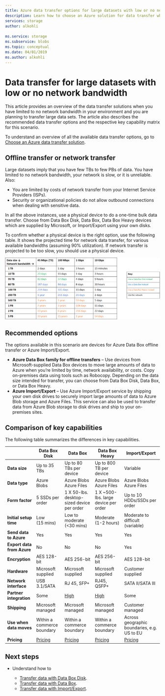 ```yaml
---
title: Azure data transfer options for large datasets with low or no network bandwidth| Microsoft Docs
description: Learn how to choose an Azure solution for data transfer when you have limited to no network bandwidth in your environment and you are planning to transfer large data sets.
services: storage
author: alkohli

ms.service: storage
ms.subservice: blobs
ms.topic: conceptual
ms.date: 04/01/2019
ms.author: alkohli
---
```


# Data transfer for large datasets with low or no network bandwidth
 
This article provides an overview of the data transfer solutions when you have limited to no network bandwidth in your environment and you are planning to transfer large data sets. The article also describes the recommended data transfer options and the respective key capability matrix for this scenario.

To understand an overview of all the available data transfer options, go to [Choose an Azure data transfer solution](storage-choose-data-transfer-solution.md).

## Offline transfer or network transfer

Large datasets imply that you have few TBs to few PBs of data. You have limited to no network bandwidth, your network is slow, or it is unreliable. Also:

- You are limited by costs of network transfer from your Internet Service Providers (ISPs).
- Security or organizational policies do not allow outbound connections when dealing with sensitive data.

In all the above instances, use a physical device to do a one-time bulk data  transfer. Choose from Data Box Disk, Data Box, Data Box Heavy devices which are supplied by Microsoft, or Import/Export using your own disks.

To confirm whether a physical device is the right option, use the following table. It shows the projected time for network data transfer, for various available bandwidths (assuming 90% utilization). If network transfer is projected to be too slow, you should use a physical device.  

![Network transfer or offline transfer](media/storage-solution-large-dataset-low-network/storage-network-or-offline-transfer.png)

## Recommended options

The options available in this scenario are devices for Azure Data Box offline transfer or Azure Import/Export.

- **Azure Data Box family for offline transfers** – Use devices from Microsoft-supplied Data Box devices to move large amounts of data to Azure when you’re limited by time, network availability, or costs. Copy on-premises data using tools such as Robocopy. Depending on the data size intended for transfer, you can choose from Data Box Disk, Data Box, or Data Box Heavy.
- **Azure Import/Export** – Use Azure Import/Export service by shipping your own disk drives to securely import large amounts of data to Azure Blob storage and Azure Files. This service can also be used to transfer data from Azure Blob storage to disk drives and ship to your on-premises sites.

## Comparison of key capabilities

The following table summarizes the differences in key capabilities.

|                                     |    Data Box Disk      |    Data Box                                      |    Data Box Heavy              |    Import/Export                       |
|-------------------------------------|---------------------------------|--------------------------------------------------|------------------------------------------|----------------------------------------|
|    **Data size**                    |    Up to 35 TBs                 |    Up to 80 TBs per device                       |    Up to 800 TB per device               |    Variable                            |
|    **Data type**                    |    Azure Blobs                  |    Azure Blobs<br>Azure Files                    |    Azure Blobs<br>Azure Files            |    Azure Blobs<br>Azure Files          |
|    **Form factor**                  |    5 SSDs per order             |    1 X 50-lbs. desktop-sized device per order    |    1 X ~500-lbs. large device per order    |    Up to 10 HDDs/SSDs per order        |
|    **Initial setup time**           |    Low <br>(15 mins)            |    Low to moderate <br> (<30 mins)               |    Moderate<br>(1-2 hours)               |    Moderate to difficult<br>(variable) |
|    **Send data to Azure**           |    Yes                          |    Yes                                           |    Yes                                   |    Yes                                 |
|    **Export data from Azure**       |    No                           |    No                                            |    No                                    |    Yes                                 |
|    **Encryption**                   |    AES 128-bit                  |    AES 256-bit                                   |    AES 256-bit                           |    AES 128-bit                         |
|    **Hardware**                     |     Microsoft supplied          |    Microsoft supplied                            |    Microsoft supplied                    |    Customer supplied                   |
|    **Network interface**            |    USB 3.1/SATA                 |    RJ 45, SFP+                                   |    RJ45, QSFP+                           |    SATA II/SATA III                    |
|    **Partner integration**          |    Some                         |    [High](https://azuremarketplace.microsoft.com/en-us/marketplace/apps/Microsoft.AzureExpressPod)                                          |    [High](https://azuremarketplace.microsoft.com/en-us/marketplace/apps/Microsoft.AzureExpressPod)                                  |    Some                                |
|    **Shipping**                     |    Microsoft managed            |    Microsoft managed                             |    Microsoft managed                     |    Customer managed                    |
| **Use when data moves**     |Within a commerce boundary|Within a commerce boundary|Within a commerce boundary|Across geographic boundaries, e.g. US to EU|
|    **Pricing**                      |    [Pricing](https://azure.microsoft.com/pricing/details/databox/disk/)                    |   [Pricing](https://azure.microsoft.com/pricing/details/storage/databox/)                                      |  [Pricing](https://azure.microsoft.com/pricing/details/storage/databox/heavy/)                               |   [Pricing](https://azure.microsoft.com/pricing/details/storage-import-export/)                            |


## Next steps

- Understand how to

    - [Transfer data with Data Box Disk](../../databox/data-box-disk-quickstart-portal.md).
    - [Transfer data with Data Box](../../databox/data-box-quickstart-portal.md).
    - [Transfer data with Import/Export](../../import-export/storage-import-export-data-to-blobs.md).